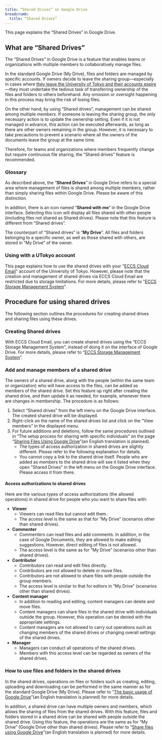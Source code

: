 ```yaml
---
title: “Shared Drives” in Google Drive
breadcrumb:
  title: “Shared Drives”
---
```


This page explains the “Shared Drives” in Google Drive.

## What are “Shared Drives”

The “Shared Drives” in Google Drive is a feature that enables teams or organizations with multiple members to collaboratively manage files.

In the standard Google Drive (My Drive), files and folders are managed by specific accounts. If owners decide to leave the sharing group—especially in cases where [they leave the University of Tokyo and their accounts expire](/en/systems/leave/)—they must undertake the tedious task of transferring ownership of the files and folders to others beforehand. Any omission or oversight happening in this process may bring the risk of losing files.

On the other hand, by using “Shared drives”, management can be shared among multiple members. If someone is leaving the sharing group, the only necessary action is to update the ownership setting. Even if it is not managed in advance, this action can be executed afterwards, as long as there are other owners remaining in the group. However, it is necessary to take precautions to prevent a scenario where all the owners of the documents leave the group at the same time.

Therefore, for teams and organizations where members frequently change but require continuous file sharing, the “Shared drives” feature is recommended.

### Glossary

As described above, the “**Shared Drives**” in Google Drive refers to a special area where management of files is shared among multiple members, rather than simply sharing files within Google Drive. Please be aware of this distinction.

In addition, there is an icon named “**Shared with me**” in the Google Drive interface. Selecting this icon will display all files shared with other people (including files not shared as Shared drives). Please note that this feature is different from “Shared drives”. 

The counterpart of “Shared drives” is “**My Drive**”. All files and folders belonging to a specific owner, as well as those shared with others, are stored in “My Drive” of the owner.

### Using with a UTokyo account

This page explains how to use the shared drives with your "[ECCS Cloud Email](/en/google/)" account of the University of Tokyo. However, please note that the creation and management of shared drives via ECCS Cloud Email are restricted due to storage limitations. For more details, please refer to "[ECCS Storage Management System](https://www.ecc.u-tokyo.ac.jp/storage_mgt/)".

## Procedure for using shared drives

The following section outlines the procedures for creating shared drives and sharing files using these drives.

### Creating Shared drives

With ECCS Cloud Email, you can create shared drives using the “ECCS Storage Management System”, instead of doing it on the interface of Google Drive. For more details, please refer to “[ECCS Storage Management System](https://www.ecc.u-tokyo.ac.jp/storage_mgt/)”.

### Add and manage members of a shared drive

The owners of a shared drive, along with the people (within the same team or organization) who will have access to the files, can be added as members of the shared drive. Set this feature up right after creating the shared drive, and then update it as needed, for example, whenever there are changes in membership. The procedure is as follows:

1. Select “Shared drives” from the left menu on the Google Drive interface. The created shared drive will be displayed. 
1. Right-click on the name of the shared drives list and click on the “View members” in the displayed menu.
1. For future additions and deletions, follow the same procedures outlined in “The setup process for sharing with specific individuals” on the page “[Sharing Files Using Google Drive](share#individual)”(an English translation is planned).
    - The types of access authorization in shared drives are slightly different. Please refer to the following explanation for details.
    - You cannot copy a link to the shared drive itself. People who are added as members to the shared drive will see it listed when they open "Shared Drives" in the left menu on the Google Drive interface. Please access it from there.

#### Access authorizations to shared drives

Here are the various types of access authorizations (the allowed operations) in shared drive for people who you want to share files with:

- **Viewer**
    - Viewers can read files but cannot edit them.
    - The access level is the same as that for “My Drive” (scenarios other than shared drives).
- **Commenter**
    - Commenters can read files and add comments. In addition, in the case of Google Documents, they are allowed to make editing suggestions. However, direct editing of files is not allowed.
    - The access level is the same as for “My Drive” (scenarios other than shared drives).
- **Contributor**
    - Contributors can read and edit files directly.
    - Contributors are not allowed to delete or move files.
    - Contributors are not allowed to share files with people outside the group members.
    - The access level is similar to that for editors in “My Drive” (scenarios other than shared drives).
- **Content manager**
    - In addition to reading and editing, content managers can delete and move files.
    - Content managers can share files in the shared drive with individuals outside the group. However, this operation can be denied with the appropriate settings.
    - Content managers are not allowed to carry out operations such as changing members of the shared drives or changing overall settings of the shared drives.
- **Manager**
    - Managers can conduct all operations of the shared drives.
    - Members with this access level can be regarded as owners of the shared drives.

### How to use files and folders in the shared drives

In the shared drives, operations on files or folders such as creating, editing, uploading and downloading can be performed in the same manner as for the standard Google Drive (My Drive). Please refer to “[The basic usage of Google Drive](basic)”(an English translation is planned) for more details.

In addition, a shared drive can have multiple owners and members, which allows the sharing of files from the shared drives. With this feature, files and folders stored in a shared drive can be shared with people outside the shared drive. Using this feature, the operations are the same as for “My Drive” (Google Drive other than shared drives). Please refer to “[Share files using Google Drive](share)”(an English translation is planned) for more details.

<!--

## 利用例

share後編もあるがここに簡単に書いておいてもよさそう？

-->
